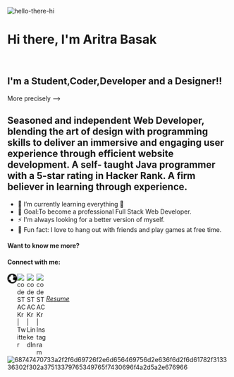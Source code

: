 ![hello-there-hi](https://user-images.githubusercontent.com/85905308/173204821-9d6a16a5-1592-44dc-8911-b98ac33ef4d0.gif)
<h1> Hi there, I'm Aritra Basak </h1> 
 <br>                                
<h2>I'm a Student,Coder,Developer and a Designer!!</h2>
More precisely --> <h2> Seasoned and independent Web Developer, blending the art of design with programming skills to deliver an immersive and engaging user experience through efficient website development. A self- taught Java programmer with a 5-star rating in Hacker Rank. A firm believer in learning through experience.</h2>

- 🌱 I’m currently learning everything 🤣
- 🥅 Goal:To become a professional Full Stack Web Developer.
- ⚡ I'm always looking for a better version of myself.
- 👯 Fun fact: I love to hang out with friends and play games at free time.

<h4>Want to know me more?</h4>
<h4>Connect with me:</h4>

[<img align="left" alt="codeSTACKr.com" width="22px" src="https://raw.githubusercontent.com/iconic/open-iconic/master/svg/globe.svg" />][website]
[<img align="left" alt="codeSTACKr | Twitter" width="22px" src="https://cdn.jsdelivr.net/npm/simple-icons@v3/icons/twitter.svg" />][twitter]
[<img align="left" alt="codeSTACKr | LinkedIn" width="22px" src="https://cdn.jsdelivr.net/npm/simple-icons@v3/icons/linkedin.svg" />][linkedin]
[<img align="left" alt="codeSTACKr | Instagram" width="22px" src="https://cdn.jsdelivr.net/npm/simple-icons@v3/icons/instagram.svg" />][instagram]

<br >

[website]: https://aritra-basak.github.io/Main/Portfolio/index.html
[twitter]: https://mobile.twitter.com/im_aritra10
[instagram]: https://www.instagram.com/mr._.aritra
[linkedin]: https://www.linkedin.com/in/aritra-basak-java-web-dev
<br>
<em><a href="https://drive.google.com/file/d/1yMhLw086vtCgcmXLDa6WD9mRv4E-7TwI/view?usp=sharing" target="_main">Resume</a></em>
<br>

![68747470733a2f2f6d69726f2e6d656469756d2e636f6d2f6d61782f313336302f302a37513379765349765f7430696f4a2d5a2e676966](https://user-images.githubusercontent.com/85905308/173204346-e074deef-34df-4d1a-85c5-c828792bd949.gif)

